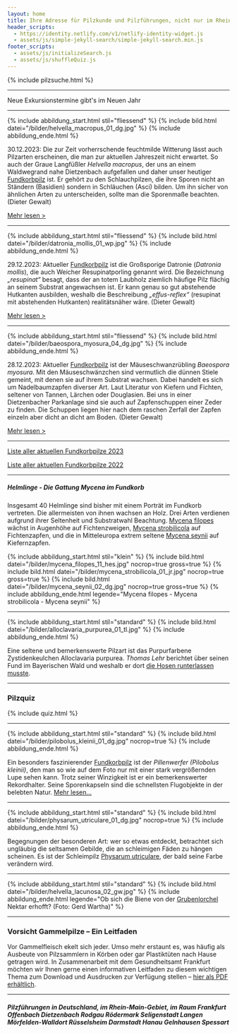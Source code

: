 ```yaml
---
layout: home
title: Ihre Adresse für Pilzkunde und Pilzführungen, nicht nur im Rhein-Main-Gebiet
header_scripts:
  - https://identity.netlify.com/v1/netlify-identity-widget.js
  - assets/js/simple-jekyll-search/simple-jekyll-search.min.js
footer_scripts:
  - assets/js/initializeSearch.js
  - assets/js/shuffleQuiz.js
---
```

{% include pilzsuche.html %}

- - -

Neue Exkursionstermine gibt's im Neuen Jahr

- - -

{% include abbildung_start.html stil="fliessend" %}
{% include bild.html datei="/bilder/helvella_macropus_01_dg.jpg" %}
{% include abbildung_ende.html %}

30.12.2023: Die zur Zeit vorherrschende feuchtmilde Witterung lässt auch Pilzarten erscheinen, die man zur aktuellen Jahreszeit nicht erwartet. So auch der Graue Langfüßler *Helvella macropus*, der uns an einem Waldwegrand nahe Dietzenbach aufgefallen und daher unser heutiger [Fundkorbpilz](AA "Glossar-") ist. Er gehört zu den Schlauchpilzen, die ihre Sporen nicht an Ständern (Basidien) sondern in Schläuchen (Asci) bilden. Um ihn sicher von ähnlichen Arten zu unterscheiden, sollte man die Sporenmaße beachten. (Dieter Gewalt)

[Mehr lesen >](/pilze/helvella-macropus-grauer-langfüßler)

<div style="clear:  both"></div>

- - -

{% include abbildung_start.html stil="fliessend" %}
{% include bild.html datei="/bilder/datronia_mollis_01_wp.jpg" %}
{% include abbildung_ende.html %}

29.12.2023: Aktueller [Fundkorbpilz](AA "Glossar-") ist die Großsporige Datronie (*Datronia mollis*), die auch Weicher Resupinatporling genannt wird. Die Bezeichnung *„resupinat“* besagt, dass der an totem Laubholz ziemlich häufige Pilz flächig an seinem Substrat angewachsen ist. Er kann genau so gut abstehende Hutkanten ausbilden, weshalb die Beschreibung *„effus-reflex“* (resupinat mit abstehenden Hutkanten) realitätsnäher wäre. (Dieter Gewalt)

[Mehr lesen >](/pilze/datronia-mollis-großsporige-datronie-weicher-resupinatporling)

<div style="clear:  both"></div>

- - -

{% include abbildung_start.html stil="fliessend" %}
{% include bild.html datei="/bilder/baeospora_myosura_04_dg.jpg" %}
{% include abbildung_ende.html %}

28.12.2023: Aktueller [Fundkorbpilz](AA "Glossar-") ist der Mäuseschwanzrübling *Baeospora myosura*. Mit den Mäuseschwänzchen sind vermutlich die dünnen Stiele gemeint, mit denen sie auf ihrem Substrat wachsen. Dabei handelt es sich um Nadelbaumzapfen diverser Art. Laut Literatur von Kiefern und Fichten, seltener von Tannen, Lärchen oder Douglasien. Bei uns in einer Dietzenbacher Parkanlage sind sie auch auf Zapfenschuppen einer Zeder zu finden. Die Schuppen liegen hier nach dem raschen Zerfall der Zapfen einzeln aber dicht an dicht am Boden. (Dieter Gewalt)

[Mehr lesen >](/pilze/baeospora-myosura-mäuseschwanz-rübling)

<div style="clear:  both"></div>

- - -

[Liste aller aktuellen Fundkorbpilze 2023](/artikel/liste-aller-aktuellen-fundkorbpilze-2023.html)

[Liste aller aktuellen Fundkorbpilze 2022](/artikel/liste-aller-aktuellen-fundkorbpilze-2022.html)

- - -

##### Helmlinge - Die Gattung *Mycena* im Fundkorb

Insgesamt 40 Helmlinge sind bisher mit einem Porträt im Fundkorb vertreten. Die allermeisten von ihnen wachsen an Holz. Drei Arten verdienen aufgrund ihrer Seltenheit und Substratwahl Beachtung. [Mycena filopes](/pilze/mycena-filopes-zerbrechlicher-fadenhelmling) wächst in Augenhöhe auf Fichtenzweigen, [Mycena strobilicola](/pilze/mycena-strobilicola-fichtenzapfenhelmling) auf Fichtenzapfen, und die in Mitteleuropa extrem seltene [Mycena seynii](/pilze/mycena-seynii-mediterraner-kiefernzapfenhelmling) auf Kiefernzapfen.

{% include abbildung_start.html stil="klein" %}
{% include bild.html datei="/bilder/mycena_filopes_11_hes.jpg" nocrop=true gross=true %}
{% include bild.html datei="/bilder/mycena_strobilicola_01_jr.jpg" nocrop=true gross=true %}
{% include bild.html datei="/bilder/mycena_seynii_02_dg.jpg" nocrop=true gross=true %}
{% include abbildung_ende.html legende="Mycena filopes - Mycena strobilicola - Mycena seynii" %}

- - -

{% include abbildung_start.html stil="standard" %}
{% include bild.html datei="/bilder/alloclavaria_purpurea_01_tl.jpg" %}
{% include abbildung_ende.html %}

Eine seltene und bemerkenswerte Pilzart ist das Purpurfarbene Zystidenkeulchen Alloclavaria purpurea. *Thomas Lehr* berichtet über seinen Fund im Bayerischen Wald und weshalb er dort [die Hosen runterlassen musste](/pilze/alloclavaria-purpurea-purpurfarbenes-zystidenkeulchen).

- - -

### Pilzquiz

{% include quiz.html %}

- - -

{% include abbildung_start.html stil="standard" %}
{% include bild.html datei="/bilder/pilobolus_kleinii_01_dg.jpg" nocrop=true %}
{% include abbildung_ende.html %}

Ein besonders faszinierender [Fundkorbpilz](AA "Glossar-") ist der *Pillenwerfer (Pilobolus kleinii)*, den man so wie auf dem Foto nur mit einer stark vergrößernden Lupe sehen kann. Trotz seiner Winzigkeit ist er ein bemerkenswerter Rekordhalter. Seine Sporenkapseln sind die schnellsten Flugobjekte in der belebten Natur. [Mehr lesen...](/pilze/pilobolus-kleinii-pillenwerfer)

- - -

{% include abbildung_start.html stil="standard" %}
{% include bild.html datei="/bilder/physarum_utriculare_01_dg.jpg" nocrop=true %}
{% include abbildung_ende.html %}

Begegnungen der besonderen Art: wer so etwas entdeckt, betrachtet sich ungläubig die seltsamen Gebilde, die an schleimigen Fäden zu hängen scheinen. Es ist der Schleimpilz [Physarum utriculare](/pilze/physarum-utriculare-fadenfruchtschleimpilz), der bald seine Farbe verändern wird.

- - -

{% include abbildung_start.html stil="standard" %}
{% include bild.html datei="/bilder/helvella_lacunosa_02_gw.jpg" %}
{% include abbildung_ende.html legende="Ob sich die Biene von der <a href='/pilze/helvella-lacunosa-grubenlorchel'>Grubenlorchel</a> Nektar erhofft?  (Foto: Gerd Wartha)" %}

- - -

### Vorsicht Gammelpilze – Ein Leitfaden

Vor Gammelfleisch ekelt sich jeder. Umso mehr erstaunt es, was häufig als Ausbeute von Pilzsammlern in Körben oder gar Plastiktüten nach Hause getragen wird. In Zusammenarbeit mit dem Gesundheitsamt Frankfurt möchten wir Ihnen gerne einen informativen Leitfaden zu diesem wichtigen Thema zum Download und Ausdrucken zur Verfügung stellen – [hier als PDF erhältlich](/assets/docs/Fundkorb.de-Gammelpilze.pdf).

- - -

##### Pilzführungen in Deutschland, im Rhein-Main-Gebiet, im Raum Frankfurt Offenbach Dietzenbach Rodgau Rödermark Seligenstadt Langen Mörfelden-Walldort Rüsselsheim Darmstadt Hanau Gelnhausen Spessart